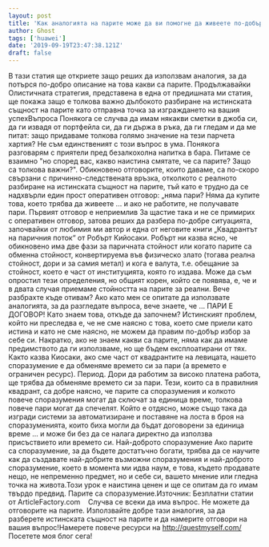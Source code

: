 ```yaml
---
layout: post
title: 'Как аналогията на парите може да ви помогне да живеете по-добър живот'
author: Ghost
tags: ['huawei']
date: '2019-09-19T23:47:38.121Z'
draft: false
---
```


В тази статия ще откриете защо реших да използвам аналогия, за да потърся по-добро описание на това какви са парите. Продължавайки Олистичната стратегия, представена в една от предишната ми статия, ще покажа защо е толкова важно дълбокото разбиране на истинската същност на парите като отправна точка за изграждането на вашия успехВъпроса Понякога се случва да имам някакви сметки в джоба си, да ги извадя от портфейла си, да ги държа в ръка, да ги гледам и да ме питат: защо придаваме толкова голямо значение на тези парчета хартия? Не съм единственият с този въпрос в ума. Понякога разговарям с приятели пред безалкохолна напитка в бара. Питаме се взаимно "но според вас, какво наистина смятате, че са парите? Защо са толкова важни?". Обикновено отговорите, които даваме, са по-скоро свързани с причинно-следствената връзка, отколкото с реалното разбиране на истинската същност на парите, тъй като е трудно да се надхвърли един прост оперативен отговор: „няма пари? Няма да купите това, което трябва да живеете ... и ако не работите, не получавате пари. Първият отговор е неприемлив За щастие така и не се примирих с оперативен отговор, затова реших да разбера по-добре ситуацията, започвайки от любимия ми автор и една от неговите книги „Квадрантът на паричния поток“ от Робърт Кийосаки. Робърт ни казва ясно, че обикновено има две фази за паричната стойност или когато парите са обменна стойност, конвертируема във физическо злато (тогава реална стойност, дори и за самия метал) и кога е валута, т.е. обещание за стойност, което е част от институцията, която го издава. Може да съм опростил тези определения, но общият корен, който се появява, е, че и в двата случая приемаме стойността на парите за реални. Вече разбрахте къде отивам? Ако като мен се опитате да използвате аналогията, за да разгледате въпроса, вече знаете, че ... ПАРИ Е ДОГОВОР! Като знаем това, откъде да започнем? Истинският проблем, който ни преследва е, че не сме наясно с това, което сме приели като истина и като не сме наясно, не можем да правим по-добър избор за себе си. Накратко, ако не знаем какви са парите, няма как да имаме предимството да ги използваме, но ще бъдем експлоатирани от тях. Както казва Киосаки, ако сме част от квадрантите на левицата, нашето споразумение е да обменяме времето си за пари (а времето е ограничен ресурс). Период. Дори да работим за високо платена работа, ще трябва да обменяме времето си за пари. Тези, които са в правилния квадрант, са добре наясно, че парите са споразумения и колкото повече споразумения могат да сключат за единица време, толкова повече пари могат да спечелят. Който е отдясно, може също така да изгради системи за автоматизиране и поставяне на лоста в броя на споразуменията, които биха могли да бъдат договорени за единица време ... и може би без да се налага директно да използва присъствието или времето си. Най-доброто споразумение Ако парите са споразумение, за да бъдете достатъчно богати, трябва да се научите как да създавате най-добрите възможни споразумения и най-доброто споразумение, което в момента ми идва наум, е това, където продавате нещо, не непременно предмет, но и себе си, вашето мнение или гледна точка на живота.Този урок е наистина ценен и ще се опитам да го имам твърдо предвид. Парите са споразумение.Източник: Безплатни статии от ArticleFactory.com    Случва се всеки да има въпрос. Не можете да отговорите на парите. Използвайте добре тази аналогия, за да разберете истинската същност на парите и да намерите отговори на вашия въпрос!Намерете повече ресурси на http://questmyself.com/ Посетете моя блог сега!
